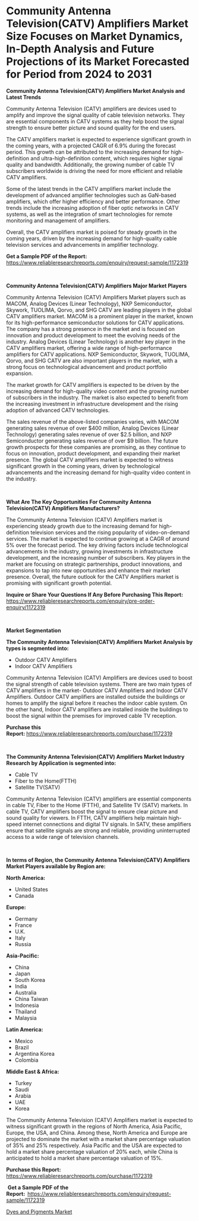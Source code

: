 <p><h1>Community Antenna Television(CATV) Amplifiers Market Size Focuses on Market Dynamics, In-Depth Analysis and Future Projections of its Market Forecasted for Period from 2024 to 2031</h1></p><p><strong>Community Antenna Television(CATV) Amplifiers Market Analysis and Latest Trends</strong></p>
<p><p>Community Antenna Television (CATV) amplifiers are devices used to amplify and improve the signal quality of cable television networks. They are essential components in CATV systems as they help boost the signal strength to ensure better picture and sound quality for the end users.</p><p>The CATV amplifiers market is expected to experience significant growth in the coming years, with a projected CAGR of 6.9% during the forecast period. This growth can be attributed to the increasing demand for high-definition and ultra-high-definition content, which requires higher signal quality and bandwidth. Additionally, the growing number of cable TV subscribers worldwide is driving the need for more efficient and reliable CATV amplifiers.</p><p>Some of the latest trends in the CATV amplifiers market include the development of advanced amplifier technologies such as GaN-based amplifiers, which offer higher efficiency and better performance. Other trends include the increasing adoption of fiber optic networks in CATV systems, as well as the integration of smart technologies for remote monitoring and management of amplifiers.</p><p>Overall, the CATV amplifiers market is poised for steady growth in the coming years, driven by the increasing demand for high-quality cable television services and advancements in amplifier technology.</p></p>
<p><strong>Get a Sample PDF of the Report:&nbsp;</strong> <a href="https://www.reliableresearchreports.com/enquiry/request-sample/1172319">https://www.reliableresearchreports.com/enquiry/request-sample/1172319</a></p>
<p>&nbsp;</p>
<p><strong>Community Antenna Television(CATV) Amplifiers Major Market Players</strong></p>
<p><p>Community Antenna Television (CATV) Amplifiers Market players such as MACOM, Analog Devices (Linear Technology), NXP Semiconductor, Skywork, TUOLIMA, Qorvo, and SHG CATV are leading players in the global CATV amplifiers market. MACOM is a prominent player in the market, known for its high-performance semiconductor solutions for CATV applications. The company has a strong presence in the market and is focused on innovation and product development to meet the evolving needs of the industry. Analog Devices (Linear Technology) is another key player in the CATV amplifiers market, offering a wide range of high-performance amplifiers for CATV applications. NXP Semiconductor, Skywork, TUOLIMA, Qorvo, and SHG CATV are also important players in the market, with a strong focus on technological advancement and product portfolio expansion.</p><p>The market growth for CATV amplifiers is expected to be driven by the increasing demand for high-quality video content and the growing number of subscribers in the industry. The market is also expected to benefit from the increasing investment in infrastructure development and the rising adoption of advanced CATV technologies.</p><p>The sales revenue of the above-listed companies varies, with MACOM generating sales revenue of over $400 million, Analog Devices (Linear Technology) generating sales revenue of over $2.5 billion, and NXP Semiconductor generating sales revenue of over $9 billion. The future growth prospects for these companies are promising, as they continue to focus on innovation, product development, and expanding their market presence. The global CATV amplifiers market is expected to witness significant growth in the coming years, driven by technological advancements and the increasing demand for high-quality video content in the industry.</p></p>
<p>&nbsp;</p>
<p><strong>What Are The Key Opportunities For Community Antenna Television(CATV) Amplifiers Manufacturers?</strong></p>
<p><p>The Community Antenna Television (CATV) Amplifiers market is experiencing steady growth due to the increasing demand for high-definition television services and the rising popularity of video-on-demand services. The market is expected to continue growing at a CAGR of around 5% over the forecast period. The key driving factors include technological advancements in the industry, growing investments in infrastructure development, and the increasing number of subscribers. Key players in the market are focusing on strategic partnerships, product innovations, and expansions to tap into new opportunities and enhance their market presence. Overall, the future outlook for the CATV Amplifiers market is promising with significant growth potential.</p></p>
<p><strong>Inquire or Share Your Questions If Any Before Purchasing This Report:</strong> <a href="https://www.reliableresearchreports.com/enquiry/pre-order-enquiry/1172319">https://www.reliableresearchreports.com/enquiry/pre-order-enquiry/1172319</a></p>
<p>&nbsp;</p>
<p><strong>Market Segmentation</strong></p>
<p><strong>The Community Antenna Television(CATV) Amplifiers Market Analysis by types is segmented into:</strong></p>
<p><ul><li>Outdoor CATV Amplifiers</li><li>Indoor CATV Amplifiers</li></ul></p>
<p><p>Community Antenna Television (CATV) Amplifiers are devices used to boost the signal strength of cable television systems. There are two main types of CATV amplifiers in the market- Outdoor CATV Amplifiers and Indoor CATV Amplifiers. Outdoor CATV amplifiers are installed outside the buildings or homes to amplify the signal before it reaches the indoor cable system. On the other hand, Indoor CATV amplifiers are installed inside the buildings to boost the signal within the premises for improved cable TV reception.</p></p>
<p><strong>Purchase this Report:&nbsp;</strong><a href="https://www.reliableresearchreports.com/purchase/1172319">https://www.reliableresearchreports.com/purchase/1172319</a></p>
<p>&nbsp;</p>
<p><strong>The Community Antenna Television(CATV) Amplifiers Market Industry Research by Application is segmented into:</strong></p>
<p><ul><li>Cable TV</li><li>Fiber to the Home(FTTH)</li><li>Satellite TV(SATV)</li></ul></p>
<p><p>Community Antenna Television (CATV) amplifiers are essential components in cable TV, Fiber to the Home (FTTH), and Satellite TV (SATV) markets. In cable TV, CATV amplifiers boost the signal to ensure clear picture and sound quality for viewers. In FTTH, CATV amplifiers help maintain high-speed internet connections and digital TV signals. In SATV, these amplifiers ensure that satellite signals are strong and reliable, providing uninterrupted access to a wide range of television channels.</p></p>
<p>&nbsp;</p>
<p><strong>In terms of Region, the Community Antenna Television(CATV) Amplifiers Market Players available by Region are:</strong></p>
<p>
    <p> <strong> North America: </strong>
        <ul>
            <li>United States</li>
            <li>Canada</li>
        </ul>
        </p> 
    <p> <strong> Europe: </strong>
        <ul>
            <li>Germany</li>
            <li>France</li>
            <li>U.K.</li>
            <li>Italy</li>
            <li>Russia</li>
        </ul>
        </p> 
    <p> <strong> Asia-Pacific: </strong>
        <ul>
            <li>China</li>
            <li>Japan</li>
            <li>South Korea</li>
            <li>India</li>
            <li>Australia</li>
            <li>China Taiwan</li>
            <li>Indonesia</li>
            <li>Thailand</li>
            <li>Malaysia</li>
        </ul>
        </p> 
    <p> <strong> Latin America: </strong>
        <ul>
            <li>Mexico</li>
            <li>Brazil</li>
            <li>Argentina Korea</li>
            <li>Colombia</li>
        </ul>
        </p> 
    <p> <strong> Middle East & Africa: </strong>
        <ul>
            <li>Turkey</li>
            <li>Saudi</li>
            <li>Arabia</li>
            <li>UAE</li>
            <li>Korea</li>
        </ul>
    </p>
    </p>
<p><p>The Community Antenna Television (CATV) Amplifiers market is expected to witness significant growth in the regions of North America, Asia Pacific, Europe, the USA, and China. Among these, North America and Europe are projected to dominate the market with a market share percentage valuation of 35% and 25% respectively. Asia Pacific and the USA are expected to hold a market share percentage valuation of 20% each, while China is anticipated to hold a market share percentage valuation of 15%.</p></p>
<p><strong>Purchase this Report: </strong><a href="https://www.reliableresearchreports.com/purchase/1172319">https://www.reliableresearchreports.com/purchase/1172319</a></p>
<p>&nbsp;<strong>Get a Sample PDF of the Report:&nbsp;&nbsp;</strong><a href="https://www.reliableresearchreports.com/enquiry/request-sample/1172319">https://www.reliableresearchreports.com/enquiry/request-sample/1172319</a></p>
<p><strong></strong></p>
<p><p><a href="https://bubble-tree-ea4.notion.site/Dyes-and-Pigments-Market-Challenges-Opportunities-and-Growth-Drivers-and-Major-Market-Players-for-22d85c8469824176924b68737b12730f">Dyes and Pigments Market</a></p></p>
